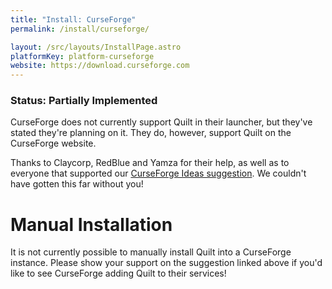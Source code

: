 ```yaml
---
title: "Install: CurseForge"
permalink: /install/curseforge/

layout: /src/layouts/InstallPage.astro
platformKey: platform-curseforge
website: https://download.curseforge.com
---
```


### Status: Partially Implemented

CurseForge does not currently support Quilt in their launcher, but they've stated they're planning on it. They do, however, support Quilt on the CurseForge website.

Thanks to Claycorp, RedBlue and Yamza for their help, as well as to everyone that supported our [CurseForge Ideas suggestion](https://curseforge-ideas.overwolf.com/ideas/CF-I-2662). We couldn't have gotten this far without you!

# Manual Installation

It is not currently possible to manually install Quilt into a CurseForge instance. Please show your support on the suggestion linked above if you'd like to see CurseForge adding Quilt to their services!
